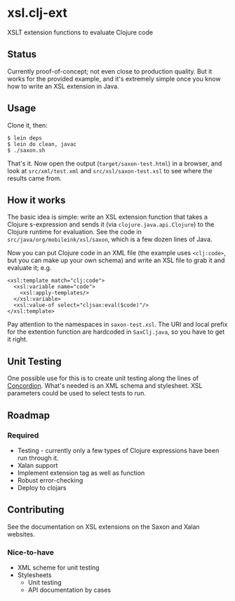 xsl.clj-ext
===========

XSLT extension functions to evaluate Clojure code

## Status

Currently proof-of-concept; not even close to production quality.  But
it works for the provided example, and it's extremely simple once you
know how to write an XSL extension in Java.

## Usage

Clone it, then:

```
$ lein deps
$ lein do clean, javac
$ ./saxon.sh
```

That's it.  Now open the output (`target/saxon-test.html`) in a browser,
and look at `src/xml/test.xml` and `src/xsl/saxon-test.xsl` to see
where the results came from.

## How it works

The basic idea is simple: write an XSL extension function that takes a
Clojure s-expression and sends it (via `clojure.java.api.Clojure`) to
the Clojure runtime for evaluation.  See the code in
`src/java/org/mobileink/xsl/saxon`, which is a few dozen lines of
Java.

Now you can put Clojure code in an XML file (the example uses
`<clj:code>`, but you can make up your own schema) and write an XSL
file to grab it and evaluate it; e.g.

```
<xsl:template match="clj:code">
  <xsl:variable name="code">
    <xsl:apply-templates/>
  </xsl:variable>
  <xsl:value-of select="cljsax:eval($code)"/>
</xsl:template>
```

Pay attention to the namespaces in `saxon-test.xsl`.  The URI and
local prefix for the extention function are hardcoded in
`SaxClj.java`, so you have to get it right.

## Unit Testing

One possible use for this is to create unit testing along the lines of
[Concordion](http://concordion.org/).  What's needed is an XML schema
and stylesheet.  XSL parameters could be used to select tests to run.

## Roadmap

### Required

* Testing - currently only a few types of Clojure expressions have been run through it.
* Xalan support
* Implement extension tag as well as function
* Robust error-checking
* Deploy to clojars

## Contributing

See the documentation on XSL extensions on the Saxon and Xalan websites.

### Nice-to-have

* XML scheme for unit testing
* Stylesheets
  * Unit testing
  * API documentation by cases

